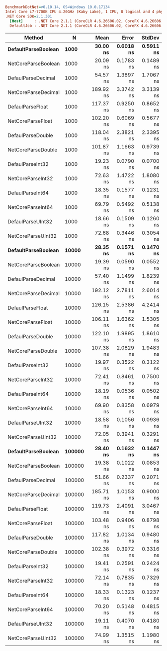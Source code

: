 ``` ini

BenchmarkDotNet=v0.10.14, OS=Windows 10.0.17134
Intel Core i7-7700K CPU 4.20GHz (Kaby Lake), 1 CPU, 8 logical and 4 physical cores
.NET Core SDK=2.1.301
  [Host]     : .NET Core 2.1.1 (CoreCLR 4.6.26606.02, CoreFX 4.6.26606.05), 64bit RyuJIT  [AttachedDebugger]
  DefaultJob : .NET Core 2.1.1 (CoreCLR 4.6.26606.02, CoreFX 4.6.26606.05), 64bit RyuJIT


```
|              Method |      N |      Mean |     Error |    StdDev |
|-------------------- |------- |----------:|----------:|----------:|
| **DefaultParseBoolean** |   **1000** |  **30.00 ns** | **0.6018 ns** | **0.5911 ns** |
| NetCoreParseBoolean |   1000 |  20.09 ns | 0.1783 ns | 0.1489 ns |
|  DefaulParseDecimal |   1000 |  54.57 ns | 1.3897 ns | 1.7067 ns |
| NetCoreParseDecimal |   1000 | 189.92 ns | 3.3742 ns | 3.3139 ns |
|    DefaulParseFloat |   1000 | 117.37 ns | 0.9250 ns | 0.8652 ns |
|   NetCoreParseFloat |   1000 | 102.20 ns | 0.6069 ns | 0.5677 ns |
|   DefaulParseDouble |   1000 | 118.04 ns | 2.3821 ns | 2.3395 ns |
|  NetCoreParseDouble |   1000 | 101.87 ns | 1.1663 ns | 0.9739 ns |
|    DefaulParseInt32 |   1000 |  19.23 ns | 0.0790 ns | 0.0700 ns |
|   NetCoreParseInt32 |   1000 |  72.63 ns | 1.4722 ns | 1.8080 ns |
|    DefaulParseInt64 |   1000 |  18.35 ns | 0.1577 ns | 0.1231 ns |
|   NetCoreParseInt64 |   1000 |  69.79 ns | 0.5492 ns | 0.5138 ns |
|   DefaulParseUInt32 |   1000 |  18.66 ns | 0.1509 ns | 0.1260 ns |
|  NetCoreParseUInt32 |   1000 |  72.68 ns | 0.3446 ns | 0.3054 ns |
| **DefaultParseBoolean** |  **10000** |  **28.35 ns** | **0.1571 ns** | **0.1470 ns** |
| NetCoreParseBoolean |  10000 |  19.39 ns | 0.0590 ns | 0.0552 ns |
|  DefaulParseDecimal |  10000 |  57.40 ns | 1.1499 ns | 1.8239 ns |
| NetCoreParseDecimal |  10000 | 192.12 ns | 2.7811 ns | 2.6014 ns |
|    DefaulParseFloat |  10000 | 126.15 ns | 2.5386 ns | 4.2414 ns |
|   NetCoreParseFloat |  10000 | 106.11 ns | 1.6362 ns | 1.5305 ns |
|   DefaulParseDouble |  10000 | 122.10 ns | 1.9895 ns | 1.8610 ns |
|  NetCoreParseDouble |  10000 | 107.38 ns | 2.0829 ns | 1.9483 ns |
|    DefaulParseInt32 |  10000 |  19.97 ns | 0.3522 ns | 0.3122 ns |
|   NetCoreParseInt32 |  10000 |  72.41 ns | 0.8461 ns | 0.7500 ns |
|    DefaulParseInt64 |  10000 |  18.19 ns | 0.0536 ns | 0.0502 ns |
|   NetCoreParseInt64 |  10000 |  69.90 ns | 0.8358 ns | 0.6979 ns |
|   DefaulParseUInt32 |  10000 |  18.58 ns | 0.1056 ns | 0.0936 ns |
|  NetCoreParseUInt32 |  10000 |  72.05 ns | 0.3941 ns | 0.3291 ns |
| **DefaultParseBoolean** | **100000** |  **28.40 ns** | **0.1632 ns** | **0.1447 ns** |
| NetCoreParseBoolean | 100000 |  19.38 ns | 0.1022 ns | 0.0853 ns |
|  DefaulParseDecimal | 100000 |  51.66 ns | 0.2337 ns | 0.2071 ns |
| NetCoreParseDecimal | 100000 | 185.71 ns | 1.0153 ns | 0.9000 ns |
|    DefaulParseFloat | 100000 | 119.73 ns | 2.4091 ns | 3.0467 ns |
|   NetCoreParseFloat | 100000 | 103.48 ns | 0.9406 ns | 0.8798 ns |
|   DefaulParseDouble | 100000 | 117.82 ns | 1.0134 ns | 0.9480 ns |
|  NetCoreParseDouble | 100000 | 102.38 ns | 0.3972 ns | 0.3316 ns |
|    DefaulParseInt32 | 100000 |  19.41 ns | 0.2591 ns | 0.2424 ns |
|   NetCoreParseInt32 | 100000 |  72.14 ns | 0.7835 ns | 0.7329 ns |
|    DefaulParseInt64 | 100000 |  18.33 ns | 0.1323 ns | 0.1237 ns |
|   NetCoreParseInt64 | 100000 |  70.20 ns | 0.5148 ns | 0.4815 ns |
|   DefaulParseUInt32 | 100000 |  19.11 ns | 0.4070 ns | 0.4180 ns |
|  NetCoreParseUInt32 | 100000 |  74.99 ns | 1.3515 ns | 1.1980 ns |
